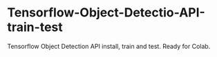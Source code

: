 # Tensorflow-Object-Detectio-API-train-test
Tensorflow Object Detection API install, train and test. Ready for Colab.
